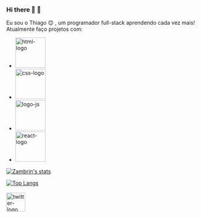 ### Hi there 👋 :milky_way:

Eu sou o Thiago :blush: , um programador full-stack aprendendo cada vez mais! Atualmente faço projetos com:
<br>
- <img src="[https://img.shields.io/badge/HTML5-E34F26?style=for-the-badge&logo=html5&logoColor=white](https://img.shields.io/badge/java-orange
)" alt="html-logo" width="80px"/>
- <img src="https://img.shields.io/badge/CSS3-1572B6?style=for-the-badge&logo=css3&logoColor=white" alt="css-logo" width="80px"/>
- <img src="https://img.shields.io/badge/JavaScript-F7DF1E?style=for-the-badge&logo=javascript&logoColor=black" alt="logo-js" width="80px"/>
- <img src="https://img.shields.io/badge/React-20232A?style=for-the-badge&logo=react&logoColor=61DAFB" alt="react-logo" width="80px" margin-bottom="30px"/>
[![Zambrin's stats](https://github-readme-stats.vercel.app/api?username=Zambrinn)](https://github.com/anuraghazra/github-readme-stats)

[![Top Langs](https://github-readme-stats.vercel.app/api/top-langs/?username=Zambrinn)](https://github.com/anuraghazra/github-readme-stats)
<br>
<br>
<a href="https://twitter.com/zambrinn">
<img src="https://cdn.icon-icons.com/icons2/2428/PNG/512/twitter_black_logo_icon_147062.png" alt="twitter-logo" width="50px" height="50px" align="left" >
</a>
